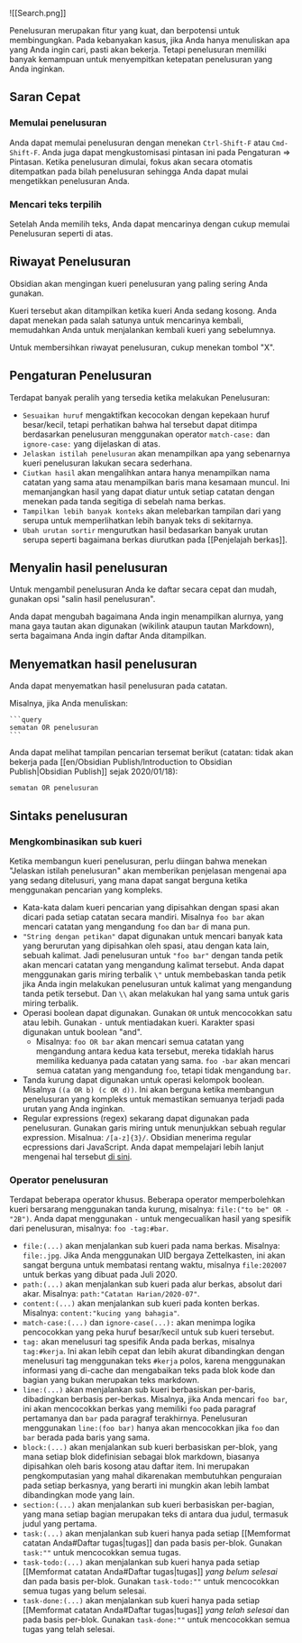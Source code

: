 ![[Search.png]]

Penelusuran merupakan fitur yang kuat, dan berpotensi untuk membingungkan. Pada kebanyakan kasus, jika Anda hanya menuliskan apa yang Anda ingin cari, pasti akan bekerja. Tetapi penelusuran memiliki banyak kemampuan untuk menyempitkan ketepatan penelusuran yang Anda inginkan.

## Saran Cepat

### Memulai penelusuran

Anda dapat memulai penelusuran dengan menekan `Ctrl-Shift-F` atau `Cmd-Shift-F`. Anda juga dapat mengkustomisasi pintasan ini pada Pengaturan => Pintasan. Ketika penelusuran dimulai, fokus akan secara otomatis ditempatkan pada bilah penelusuran sehingga Anda dapat mulai mengetikkan penelusuran Anda.

### Mencari teks terpilih

Setelah Anda memilih teks, Anda dapat mencarinya dengan cukup memulai Penelusuran seperti di atas.

## Riwayat Penelusuran

Obsidian akan mengingan kueri penelusuran yang paling sering Anda gunakan.

Kueri tersebut akan ditampilkan ketika kueri Anda sedang kosong. Anda dapat menekan pada salah satunya untuk mencarinya kembali, memudahkan Anda untuk menjalankan kembali kueri yang sebelumnya.

Untuk membersihkan riwayat penelusuran, cukup menekan tombol "X".

## Pengaturan Penelusuran

Terdapat banyak peralih yang tersedia ketika melakukan Penelusuran:

- `Sesuaikan huruf` mengaktifkan kecocokan dengan kepekaan huruf besar/kecil, tetapi perhatikan bahwa hal tersebut dapat ditimpa berdasarkan penelusuran menggunakan operator  `match-case:` dan `ignore-case:` yang dijelaskan di atas.
- `Jelaskan istilah penelusuran` akan menampilkan apa yang sebenarnya kueri penelusuran lakukan secara sederhana.
- `Ciutkan hasil` akan mengalihkan antara hanya menampilkan nama catatan yang sama atau menampilkan baris mana kesamaan muncul. Ini memanjangkan hasil yang dapat diatur untuk setiap catatan dengan menekan pada tanda segitiga di sebelah nama berkas.
- `Tampilkan lebih banyak konteks` akan melebarkan tampilan dari yang serupa untuk memperlihatkan lebih banyak teks di sekitarnya.
- `Ubah urutan sortir` mengurutkan hasil bedasarkan banyak urutan serupa seperti bagaimana berkas diurutkan pada [[Penjelajah berkas]].

## Menyalin hasil penelusuran

Untuk mengambil penelusuran Anda ke daftar secara cepat dan mudah, gunakan opsi "salin hasil penelusuran".

Anda dapat mengubah bagaimana Anda ingin menampilkan alurnya, yang mana gaya tautan akan digunakan (wikilink ataupun tautan Markdown), serta bagaimana Anda ingin daftar Anda ditampilkan.

## Menyematkan hasil penelusuran

Anda dapat menyematkan hasil penelusuran pada catatan.

Misalnya, jika Anda menuliskan:

<pre><code>```query
sematan OR penelusuran
```</code></pre>

Anda dapat melihat tampilan pencarian tersemat berikut (catatan: tidak akan bekerja pada [[en/Obsidian Publish/Introduction to Obsidian Publish|Obsidian Publish]] sejak 2020/01/18):

```query
sematan OR penelusuran
```

## Sintaks penelusuran

### Mengkombinasikan sub kueri

Ketika membangun kueri penelusuran, perlu diingan bahwa menekan "Jelaskan istilah penelusuran" akan memberikan penjelasan mengenai apa yang sedang ditelusuri, yang mana dapat sangat berguna ketika menggunakan pencarian yang kompleks.

- Kata-kata dalam kueri pencarian yang dipisahkan dengan spasi akan dicari pada setiap  catatan secara mandiri. Misalnya `foo bar` akan mencari catatan yang mengandung `foo` dan `bar`  di mana pun.
- `"String dengan petikan"` dapat digunakan untuk mencari banyak kata yang berurutan yang dipisahkan oleh spasi, atau dengan kata lain, sebuah kalimat. Jadi penelusuran untuk `"foo bar"` dengan tanda petik akan mencari catatan yang mengandung kalimat tersebut. Anda dapat menggunakan garis miring terbalik `\"` untuk membebaskan tanda petik jika Anda ingin melakukan penelusuran untuk kalimat yang mengandung tanda petik tersebut. Dan `\\` akan melakukan hal yang sama untuk garis miring terbalik.
- Operasi boolean dapat digunakan. Gunakan `OR` untuk mencocokkan satu atau lebih. Gunakan `-` untuk mentiadakan kueri. Karakter spasi digunakan untuk boolean "and".
	- Misalnya: `foo OR bar` akan mencari semua catatan yang mengandung antara kedua kata tersebut, mereka tidaklah harus memilika keduanya pada catatan yang sama. `foo -bar` akan mencari semua catatan yang mengandung `foo`, tetapi tidak mengandung `bar`.
- Tanda kurung dapat digunakan untuk operasi kelompok boolean. Misalnya `((a OR b) (c OR d))`. Ini akan berguna ketika membangun penelusuran yang kompleks untuk memastikan semuanya terjadi pada urutan yang Anda inginkan.
- Regular expressions (regex) sekarang dapat digunakan pada penelusuran. Gunakan garis miring untuk menunjukkan sebuah regular expression. Misalnua: `/[a-z]{3}/`. Obsidian menerima regular ecpressions dari JavaScript. Anda dapat mempelajari lebih lanjut mengenai hal tersebut [di sini](https://developer.mozilla.org/en-US/docs/Web/JavaScript/Guide/Regular_Expressions).

### Operator penelusuran

Terdapat beberapa operator khusus. Beberapa operator memperbolehkan kueri bersarang menggunakan tanda kurung, misalnya: `file:("to be" OR -"2B")`. Anda dapat menggunakan `-` untuk mengecualikan hasil yang spesifik dari penelusuran, misalnya: `foo -tag:#bar`.

- `file:(...)` akan menjalankan sub kueri pada nama berkas. Misalnya: `file:.jpg`. Jika Anda menggunakan UID bergaya Zettelkasten, ini akan sangat berguna untuk membatasi rentang waktu, misalnya `file:202007` untuk berkas yang dibuat pada Juli 2020.
- `path:(...)` akan menjalankan sub kueri pada alur berkas, absolut dari akar. Misalnya: `path:"Catatan Harian/2020-07"`.
- `content:(...)` akan menjalankan sub kueri pada konten berkas. Misalnya: `content:"kucing yang bahagia"`.
- `match-case:(...)` dan `ignore-case(...):` akan menimpa logika pencocokkan yang peka huruf besar/kecil untuk sub kueri tersebut.
- `tag:` akan menelusuri tag spesifik Anda pada berkas, misalnya `tag:#kerja`. Ini akan lebih cepat dan lebih akurat dibandingkan dengan menelusuri tag menggunakan teks `#kerja` polos, karena menggunakan informasi yang di-cache dan mengabaikan teks pada blok kode dan bagian yang bukan merupakan teks markdown.
- `line:(...)` akan menjalankan sub kueri berbasiskan per-baris, dibadingkan berbasis per-berkas. Misalnya, jika Anda mencari `foo bar`, ini akan mencocokkan berkas yang memiliki `foo` pada paragraf pertamanya dan `bar` pada paragraf terakhirnya. Penelusuran menggunakan `line:(foo bar)` hanya akan mencocokkan jika `foo` dan `bar` berada pada baris yang sama.
- `block:(...)` akan menjalankan sub kueri berbasiskan per-blok, yang mana setiap blok didefinisian sebagai blok markdown, biasanya dipisahkan oleh baris kosong atau daftar item. Ini merupakan pengkomputasian yang mahal dikarenakan membutuhkan penguraian pada setiap berkasnya, yang berarti ini mungkin akan lebih lambat dibandingkan mode yang lain.
- `section:(...)` akan menjalankan sub kueri berbasiskan per-bagian, yang mana setiap bagian merupakan teks di antara dua judul, termasuk judul yang pertama.
- `task:(...)` akan menjalankan sub kueri hanya pada setiap [[Memformat catatan Anda#Daftar tugas|tugas]] dan pada basis per-blok. Gunakan `task:""` untuk mencocokkan semua tugas.
- `task-todo:(...)` akan menjalankan sub kueri hanya pada setiap [[Memformat catatan Anda#Daftar tugas|tugas]] *yang belum selesai* dan pada basis per-blok. Gunakan `task-todo:""` untuk mencocokkan semua tugas yang belum selesai.
- `task-done:(...)` akan menjalankan sub kueri hanya pada setiap [[Memformat catatan Anda#Daftar tugas|tugas]] *yang telah selesai* dan pada basis per-blok. Gunakan `task-done:""` untuk mencocokkan semua tugas yang telah selesai.
